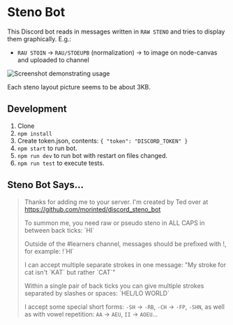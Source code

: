 # Steno Bot

This Discord bot reads in messages written in `RAW STENO` and tries to display them graphically. E.g.:

- `RAU STOIN` → `RAU/STOEUPB` (normalization) → to image on node-canvas and uploaded to channel

![Screenshot demonstrating usage](screenshot.png)

Each steno layout picture seems to be about 3KB.

## Development

1. Clone
1. `npm install`
1. Create token.json, contents: `{ "token": "DISCORD_TOKEN" }`
1. `npm start` to run bot.
1. `npm run dev` to run bot with restart on files changed.
1. `npm run test` to execute tests.

## Steno Bot Says…

> Thanks for adding me to your server. I'm created by Ted over at https://github.com/morinted/discord_steno_bot
>
> To summon me, you need raw or pseudo steno in ALL CAPS in between back ticks: \`HI\`
>
> Outside of the #learners channel, messages should be prefixed with !, for example: !\`HI\`
>
> I can accept multiple separate strokes in one message: "My stroke for cat isn't \`KAT\` but rather \`CAT\`"
>
> Within a single pair of back ticks you can give multiple strokes separated by slashes or spaces: \`HEL/LO WORLD\`
>
> I accept some special short forms: `-SH` → `-RB`, `-CH` → `-FP`, `-SHN`, as well as with vowel repetition: `AA` → `AEU`, `II` → `AOEU`…
